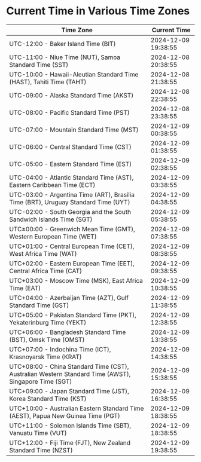 # Current Time in Various Time Zones

| Time Zone | Current Time |
|-----------|--------------|
| UTC-12:00 - Baker Island Time (BIT) | 2024-12-09 19:38:55 |
| UTC-11:00 - Niue Time (NUT), Samoa Standard Time (SST) | 2024-12-08 20:38:55 |
| UTC-10:00 - Hawaii-Aleutian Standard Time (HAST), Tahiti Time (TAHT) | 2024-12-08 21:38:55 |
| UTC-09:00 - Alaska Standard Time (AKST) | 2024-12-08 22:38:55 |
| UTC-08:00 - Pacific Standard Time (PST) | 2024-12-08 23:38:55 |
| UTC-07:00 - Mountain Standard Time (MST) | 2024-12-09 00:38:55 |
| UTC-06:00 - Central Standard Time (CST) | 2024-12-09 01:38:55 |
| UTC-05:00 - Eastern Standard Time (EST) | 2024-12-09 02:38:55 |
| UTC-04:00 - Atlantic Standard Time (AST), Eastern Caribbean Time (ECT) | 2024-12-09 03:38:55 |
| UTC-03:00 - Argentina Time (ART), Brasília Time (BRT), Uruguay Standard Time (UYT) | 2024-12-09 04:38:55 |
| UTC-02:00 - South Georgia and the South Sandwich Islands Time (SGT) | 2024-12-09 05:38:55 |
| UTC±00:00 - Greenwich Mean Time (GMT), Western European Time (WET) | 2024-12-09 07:38:55 |
| UTC+01:00 - Central European Time (CET), West Africa Time (WAT) | 2024-12-09 08:38:55 |
| UTC+02:00 - Eastern European Time (EET), Central Africa Time (CAT) | 2024-12-09 09:38:55 |
| UTC+03:00 - Moscow Time (MSK), East Africa Time (EAT) | 2024-12-09 10:38:55 |
| UTC+04:00 - Azerbaijan Time (AZT), Gulf Standard Time (GST) | 2024-12-09 11:38:55 |
| UTC+05:00 - Pakistan Standard Time (PKT), Yekaterinburg Time (YEKT) | 2024-12-09 12:38:55 |
| UTC+06:00 - Bangladesh Standard Time (BST), Omsk Time (OMST) | 2024-12-09 13:38:55 |
| UTC+07:00 - Indochina Time (ICT), Krasnoyarsk Time (KRAT) | 2024-12-09 14:38:55 |
| UTC+08:00 - China Standard Time (CST), Australian Western Standard Time (AWST), Singapore Time (SGT) | 2024-12-09 15:38:55 |
| UTC+09:00 - Japan Standard Time (JST), Korea Standard Time (KST) | 2024-12-09 16:38:55 |
| UTC+10:00 - Australian Eastern Standard Time (AEST), Papua New Guinea Time (PGT) | 2024-12-09 18:38:55 |
| UTC+11:00 - Solomon Islands Time (SBT), Vanuatu Time (VUT) | 2024-12-09 18:38:55 |
| UTC+12:00 - Fiji Time (FJT), New Zealand Standard Time (NZST) | 2024-12-09 19:38:55 |
